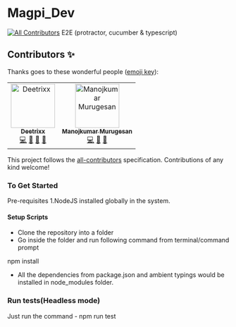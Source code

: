 # Magpi_Dev

[![All Contributors](https://img.shields.io/badge/all_contributors-2-orange.svg?style=flat-square)](#contributors)
E2E (protractor, cucumber &amp; typescript)

## Contributors ✨

Thanks goes to these wonderful people ([emoji key](https://allcontributors.org/docs/en/emoji-key)):

<!-- ALL-CONTRIBUTORS-LIST:START - Do not remove or modify this section -->
<!-- prettier-ignore -->
<table> <tr>
    <td align="center"><a href="https://github.com/Deetrixx"><img src="https://avatars1.githubusercontent.com/u/17590912?v=4" width="100px;" alt="Deetrixx"/><br /><sub><b>Deetrixx</b></sub></a><br /><a href="https://github.com/kanyIO/Magpi_Dev/commits?author=Deetrixx" title="Code">💻</a> <a href="https://github.com/kanyIO/Magpi_Dev/issues?q=author%3ADeetrixx" title="Bug reports">🐛</a> <a href="#design-Deetrixx" title="Design">🎨</a> <a href="#maintenance-Deetrixx" title="Maintenance">🚧</a></td>
    <td align="center"><a href="https://github.com/manojdcoder"><img src="https://avatars1.githubusercontent.com/u/4987027?v=4" width="100px;" alt="Manojkumar Murugesan"/><br /><sub><b>Manojkumar Murugesan</b></sub></a><br /><a href="https://github.com/kanyIO/Magpi_Dev/commits?author=manojdcoder" title="Code">💻</a> <a href="https://github.com/kanyIO/Magpi_Dev/issues?q=author%3Amanojdcoder" title="Bug reports">🐛</a> <a href="#maintenance-manojdcoder" title="Maintenance">🚧</a></td>
  </tr>
</table>

<!-- ALL-CONTRIBUTORS-LIST:END -->

This project follows the [all-contributors](https://github.com/all-contributors/all-contributors) specification. Contributions of any kind welcome!

<!-- Instructions -->

### To Get Started

Pre-requisites
1.NodeJS installed globally in the system.

#### Setup Scripts

- Clone the repository into a folder
- Go inside the folder and run following command from terminal/command prompt

npm install

- All the dependencies from package.json and ambient typings would be installed in node_modules folder.

### Run tests(Headless mode)

Just run the command - npm run test

